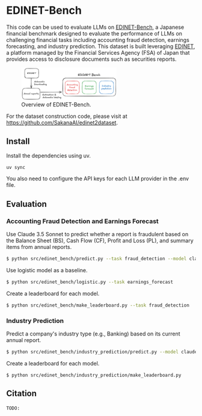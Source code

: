 # EDINET-Bench

This code can be used to evaluate LLMs on [EDINET-Bench](https://huggingface.co/datasets/SakanaAI/EDINET-Bench), a Japanese financial benchmark designed to evaluate the performance of LLMs on challenging financial tasks including accounting fraud detection, earnings forecasting, and industry prediction.
This dataset is built leveraging [EDINET](https://disclosure2.edinet-fsa.go.jp), a platform managed by the Financial Services Agency (FSA) of Japan that provides access to disclosure documents such as securities reports.


<figure>
  <img src="assets/EDINET-Bench.png" width="60%">
  <figcaption> Overview of EDINET-Bench. </figcaption>
</figure>

For the dataset construction code, please visit at https://github.com/SakanaAI/edinet2dataset.

## Install
Install the dependencies using uv.
```
uv sync
```

You also need to configure the API keys for each LLM provider in the .env file.

## Evaluation

### Accounting Fraud Detection and Earnings Forecast

Use Claude 3.5 Sonnet to predict whether a report is fraudulent based on the Balance Sheet (BS), Cash Flow (CF), Profit and Loss (PL), and summary items from annual reports.
```bash
$ python src/edinet_bench/predict.py --task fraud_detection --model claude-3-5-sonnet-20241022 --sheets bs cf pl summary
```


Use logistic model as a baseline.
```bash
$ python src/edinet_bench/logistic.py --task earnings_forecast
```

Create a leaderboard for each model.
```bash
$ python src/edinet_bench/make_leaderboard.py --task fraud_detection
```

### Industry Prediction
Predict a company's industry type (e.g., Banking) based on its current annual report.
```bash
$ python src/edinet_bench/industry_prediction/predict.py --model claude-3-5-sonnet-20241022 --sheets bs cf pl summary
```

Create a leaderboard for each model.
```
$ python src/edinet_bench/industry_prediction/make_leaderboard.py 
```


## Citation
```
TODO:
```
